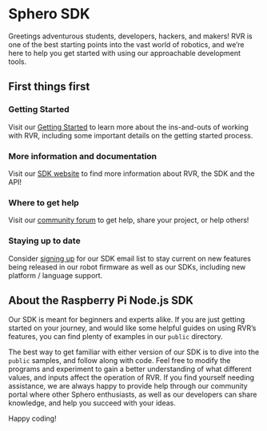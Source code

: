 # Sphero SDK

Greetings adventurous students, developers, hackers, and makers!  RVR is one of the best starting points into the vast world of robotics, and we’re here to help you get started with using our approachable development tools.

## First things first

### Getting Started

Visit our [Getting Started](https://sdk.sphero.com/getting_started) to learn more about the ins-and-outs of working with RVR, including some important details on the getting started process.

### More information and documentation

Visit our [SDK website](https://sdk.sphero.com) to find more information about RVR, the SDK and the API!

### Where to get help

Visit our [community forum](https://community.sphero.com/c/advanced-programming) to get help, share your project, or help others!

### Staying up to date

Consider [signing up](https://sdk.sphero.com/sign-up) for our SDK email list to stay current on new features being released in our robot firmware as well as our SDKs, including new platform / language support.  

## About the Raspberry Pi Node.js SDK

Our SDK is meant for beginners and experts alike. If you are just getting started on your journey, and would like some helpful guides on using RVR’s features, you can find plenty of examples in our `public` directory.

The best way to get familiar with either version of our SDK is to dive into the `public` samples, and follow along with code.  Feel free to modify the programs and experiment to gain a better understanding of what different values, and inputs affect the operation of RVR.  If you find yourself needing assistance, we are always happy to provide help through our community portal where other Sphero enthusiasts, as well as our developers can share knowledge, and help you succeed with your ideas.

Happy coding!
